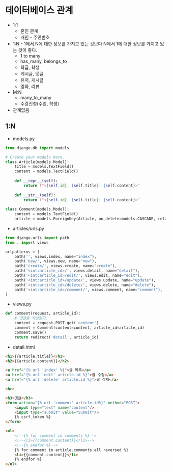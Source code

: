 # 데이터베이스 관계

* 1:1
  * 혼인 관계
  * 개인 - 주민번호
* 1:N - 1에서 N에 대한 정보를 가지고 있는 것보다 N에서 1에 대한 정보를 가지고 있는 것이 좋다.
  * 1 to many
  * has_many, belongs_to
  * 학급, 학생
  * 게시글, 댓글
  * 유저, 게시글
  * 영화, 리뷰
* M:N
  * many_to_many
  * 수강신청(수업, 학생)
* 관계없음



## 1:N

* models.py

```python
from django.db import models

# Create your models here.
class Article(models.Model):
    title = models.TextField()
    content = models.TextField()
    
    def __repr__(self):
        return f"<{self.id}, {self.title}: {self.content}>"
        
    def __str__(self):
        return f"<{self.id}, {self.title}: {self.content}>"
        
class Comment(models.Model):
    content = models.TextField()
    article = models.ForeignKey(Article, on_delete=models.CASCADE, related_name="comments")
```

* articles/urls.py

```python
from django.urls import path
from . import views

urlpatterns = [
    path('', views.index, name="index"),
    path('new/', views.new, name="new"),
    path('create/', views.create, name="create"),
    path('<int:article_id>/', views.detail, name="detail"),
    path('<int:article_id>/edit/', views.edit, name="edit"),
    path('<int:article_id>/update/', views.update, name="update"),
    path('<int:article_id>/delete/', views.delete, name="delete"),
    path('<int:article_id>/comment/', views.comment, name="comment"),
]
```

* views.py

```python
def comment(request, article_id):
    # 댓글을 작성한다.
    content = request.POST.get('content')
    comment = Comment(content=content, article_id=article_id)
    comment.save()
    return redirect('detail', article_id)
```

* detail.html

```html
<h1>{{article.title}}</h1>
<h2>{{article.content}}</h2>

<a href="{% url 'index' %}">글 목록</a>
<a href="{% url 'edit' article.id %}">글 수정</a>
<a href="{% url 'delete' article.id %}">글 삭제</a>

<hr>

<h3>댓글</h3>
<form action="{% url 'comment' article.id%}" method="POST">
    <input type="text" name="content"/>
    <input type="submit" value="Submit"/>
    {% csrf_token %}
</form>

<ul>
    <!--{% for comment in comments %}-->
    <!--<li>{{comment.content}}</li>-->
    <!--{% endfor %}-->
    {% for comment in article.comments.all reversed %}
    <li>{{comment.content}}</li>
    {% endfor %}
</ul>
```

